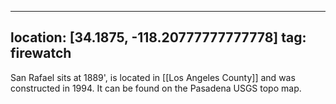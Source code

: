 
---
location: [34.1875, -118.20777777777778]
tag: firewatch
---

San Rafael sits at 1889', is located in [[Los Angeles County]] and was constructed in 1994. It can be found on the Pasadena USGS topo map.
